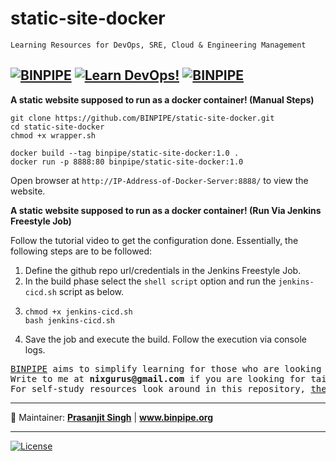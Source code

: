 # static-site-docker

`Learning Resources for DevOps, SRE, Cloud & Engineering Management`

[![BINPIPE](https://img.shields.io/badge/BINPIPE-YouTube-red)](https://www.youtube.com/channel/UCPTgt4Wo0MAnuzNEEZlk90A)
[![Learn DevOps!](https://img.shields.io/badge/BINPIPE-Learn--DevOps-orange)](https://github.com/BINPIPE/resources/blob/master/devops-lesson-plans.md)
[![BINPIPE](https://img.shields.io/badge/Live--Classroom-blue)](https://forms.gle/tDJxDyj2nJyfsgsk7)
---

**A static website supposed to run as a docker container! (Manual Steps)**

```
git clone https://github.com/BINPIPE/static-site-docker.git
cd static-site-docker
chmod +x wrapper.sh
```

```script
docker build --tag binpipe/static-site-docker:1.0 .
docker run -p 8888:80 binpipe/static-site-docker:1.0
```

Open browser at `http://IP-Address-of-Docker-Server:8888/` to view the website.


**A static website supposed to run as a docker container! (Run Via Jenkins Freestyle Job)**

Follow the tutorial video to get the configuration done. Essentially, the following steps are to be followed:

1. Define the github repo url/credentials in the Jenkins Freestyle Job.
2. In the build phase select the `shell script` option and run the `jenkins-cicd.sh` script as below.
3.  ```
    chmod +x jenkins-cicd.sh
    bash jenkins-cicd.sh
    ```
4. Save the job and execute the build. Follow the execution via console logs.

<pre>
<a href="https://www.binpipe.org">BINPIPE</a> aims to simplify learning for those who are looking to make a foothold in the industry.
Write to me at <b>nixgurus@gmail.com</b> if you are looking for tailor-made training sessions.
For self-study resources look around in this repository, <a href="https://www.binpipe.org/">the Binpipe Blog</a> and <a href="https://www.youtube.com/channel/UCPTgt4Wo0MAnuzNEEZlk90A">Youtube Channel</a>.
</pre>

___
:ledger: Maintainer: **[Prasanjit Singh](https://www.linkedin.com/in/prasanjit-singh)** | **www.binpipe.org**
___

[![License](https://img.shields.io/badge/License-Apache%202.0-blue.svg)](https://opensource.org/licenses/Apache-2.0)
